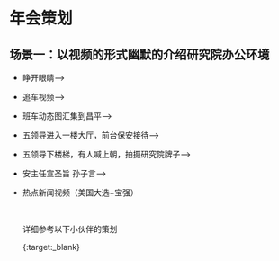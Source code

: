 # 								年会策划

## 场景一：以视频的形式幽默的介绍研究院办公环境

* 睁开眼睛——> 

* 追车视频——>

* 班车动态图汇集到昌平——>

* 五领导进入一楼大厅，前台保安接待——>

* 五领导下楼梯，有人喊上朝，拍摄研究院牌子——>

* 安主任宣圣旨 孙子言——>

* 热点新闻视频（美国大选+宝强）

  ​

  详细参考以下小伙伴的策划

  [](){​:target:​_blank}​